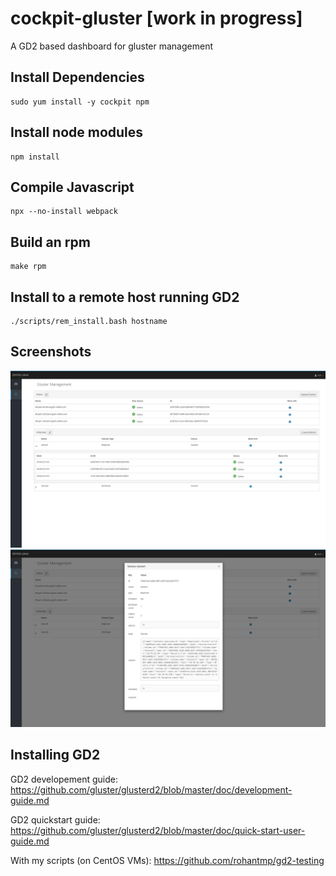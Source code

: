 # cockpit-gluster [work in progress]
A GD2 based dashboard for gluster management

## Install Dependencies
```
sudo yum install -y cockpit npm
```

## Install node modules
```
npm install
```

## Compile Javascript
```
npx --no-install webpack
```

## Build an rpm
```
make rpm
```
## Install to a remote host running GD2
```
./scripts/rem_install.bash hostname
```

## Screenshots
![Dashboard Image](/screenshots/dashboard.png?raw=true "Dashboard")
![Volume Modal Image](/screenshots/volume_modal.png?raw=true "Volume Modal")

## Installing GD2

GD2 developement guide: https://github.com/gluster/glusterd2/blob/master/doc/development-guide.md

GD2 quickstart guide: https://github.com/gluster/glusterd2/blob/master/doc/quick-start-user-guide.md

With my scripts (on CentOS VMs): https://github.com/rohantmp/gd2-testing

